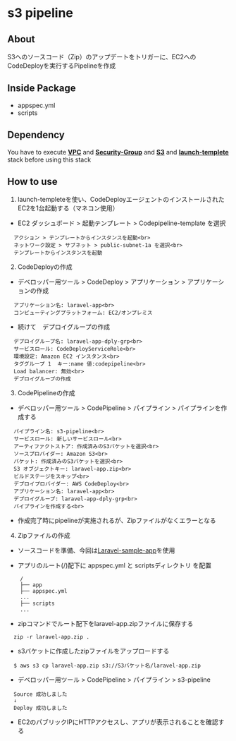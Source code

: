 # s3 pipeline

## **About**

S3へのソースコード（Zip）のアップデートをトリガーに、EC2へのCodeDeployを実行するPipelineを作成

## **Inside Package**
* appspec.yml
* scripts

## **Dependency**
You have to execute [**VPC**](https://github.com/siwai0208/cloudformation/tree/main/vpc) and [**Security-Group**](https://github.com/siwai0208/cloudformation/tree/main/security-group) and [**S3**](https://github.com/siwai0208/cloudformation/tree/main/s3) and [**launch-templete**](https://github.com/siwai0208/cloudformation/tree/main/launch-templete)  stack before using this stack

## **How to use**

1. launch-templeteを使い、CodeDeployエージェントのインストールされたEC2を1台起動する（マネコン使用）

- EC2 ダッシュボード > 起動テンプレート > Codepipeline-template を選択
```
  アクション > テンプレートからインスタンスを起動<br>
  ネットワーク設定 > サブネット > public-subnet-1a を選択<br>
  テンプレートからインスタンスを起動
```

2. CodeDeployの作成

- デベロッパー用ツール > CodeDeploy > アプリケーション > アプリケーションの作成
```
  アプリケーション名: laravel-app<br>
  コンピューティングプラットフォーム: EC2/オンプレミス
```

- 続けて　デプロイグループの作成
```
  デプロイグループ名: laravel-app-dply-grp<br>
  サービスロール: CodeDeployServiceRole<br>
  環境設定: Amazon EC2 インスタンス<br>
  タググループ 1  キー:name 値:codepipeline<br>
  Load balancer: 無効<br>
  デプロイグループの作成
```

3. CodePipelineの作成
- デベロッパー用ツール > CodePipeline > パイプライン > パイプラインを作成する
```
  パイプライン名: s3-pipeline<br>
  サービスロール: 新しいサービスロール<br>
  アーティファクトストア: 作成済みのS3バケットを選択<br>
  ソースプロバイダー: Amazon S3<br>
  バケット: 作成済みのS3バケットを選択<br>
  S3 オブジェクトキー: laravel-app.zip<br>
  ビルドステージをスキップ<br>
  デプロイプロバイダー: AWS CodeDeploy<br>
  アプリケーション名: laravel-app<br>
  デプロイグループ: laravel-app-dply-grp<br>
  パイプラインを作成する<br>
```

- 作成完了時にpipelineが実施されるが、Zipファイルがなくエラーとなる

4. Zipファイルの作成

- ソースコードを準備、今回は[Laravel-sample-app](https://github.com/siwai0208/food-app)を使用

- アプリのルート(/)配下に appspec.yml と scriptsディレクトリ を配置

```
    /
    ├── app
    ├── appspec.yml
    ...
    ├── scripts
    ...
```

- zipコマンドでルート配下をlaravel-app.zipファイルに保存する
```
  zip -r laravel-app.zip .
```

- s3バケットに作成したzipファイルをアップロードする
```
  $ aws s3 cp laravel-app.zip s3://S3バケット名/laravel-app.zip
```

- デベロッパー用ツール > CodePipeline > パイプライン > s3-pipeline
```
  Source 成功しました
  ↓
  Deploy 成功しました
```

- EC2のパブリックIPにHTTPアクセスし、アプリが表示されることを確認する
